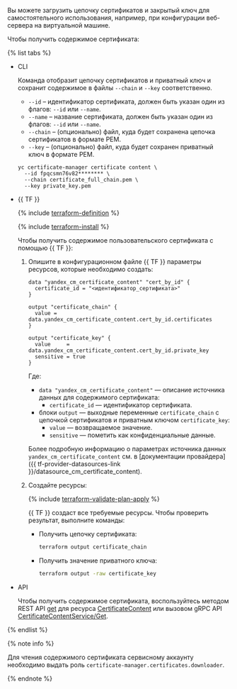 Вы можете загрузить цепочку сертификатов и закрытый ключ для самостоятельного использования, например, при конфигурации веб-сервера на виртуальной машине.

Чтобы получить содержимое сертификата:

{% list tabs %}

- CLI

  Команда отобразит цепочку сертификатов и приватный ключ и сохранит содержимое в файлы `--chain` и `--key` соответственно.

  * `--id` –  идентификатор сертификата, должен быть указан один из флагов: `--id` или `--name`.
  * `--name` – название сертификата, должен быть указан один из флагов: `--id` или `--name`.
  * `--chain` – (опционально) файл, куда будет сохранена цепочка сертификатов в формате PEM.
  * `--key` – (опционально) файл, куда будет сохранен приватный ключ в формате PEM.


  ```
  yc certificate-manager certificate content \
    --id fpqcsmn76v82******** \
    --chain certificate_full_chain.pem \
    --key private_key.pem
  ```

- {{ TF }}

  {% include [terraform-definition](../../_tutorials/terraform-definition.md) %}

  {% include [terraform-install](../../_includes/terraform-install.md) %}

  Чтобы получить содержимое пользовательского сертификата с помощью {{ TF }}:

  1. Опишите в конфигурационном файле {{ TF }} параметры ресурсов, которые необходимо создать:

      
      ```
      data "yandex_cm_certificate_content" "cert_by_id" {
        certificate_id = "<идентификатор_сертификата>"
      }

      output "certificate_chain" {
        value = data.yandex_cm_certificate_content.cert_by_id.certificates
      }

      output "certificate_key" {
        value     = data.yandex_cm_certificate_content.cert_by_id.private_key
        sensitive = true
      }
      ```



      Где:

      * `data "yandex_cm_certificate_content"` — описание источника данных для содержимого сертификата:
         * `certificate_id` — идентификатор сертификата.
      * блоки `output` — выходные переменные `certificate_chain` с цепочкой сертификатов и приватным ключом `certificate_key`:
         * `value` — возвращаемое значение.
         * `sensitive` — пометить как конфиденциальные данные.

     Более подробную информацию о параметрах источника данных `yandex_cm_certificate_content` см. в [документации провайдера]({{ tf-provider-datasources-link }}/datasource_cm_certificate_content).

  1. Создайте ресурсы:

      {% include [terraform-validate-plan-apply](../../_tutorials/terraform-validate-plan-apply.md) %}

      {{ TF }} создаст все требуемые ресурсы. Чтобы проверить результат, выполните команды:

      * Получить цепочку сертификата:

        ```bash
        terraform output certificate_chain
        ```

      * Получить значение приватного ключа:

        ```bash
        terraform output -raw certificate_key
        ```

- API

  Чтобы получить содержимое сертификата, воспользуйтесь методом REST API [get](../../certificate-manager/api-ref/CertificateContent/get.md) для ресурса [CertificateContent](../../certificate-manager/api-ref/CertificateContent/) или вызовом gRPC API [CertificateContentService/Get](../../certificate-manager/api-ref/grpc/certificate_content_service.md#Get).

{% endlist %}

{% note info %}

Для чтения содержимого сертификата сервисному аккаунту необходимо выдать роль `certificate-manager.certificates.downloader`.

{% endnote %}